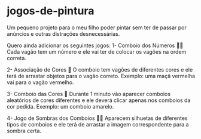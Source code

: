 # jogos-de-pintura
Um pequeno projeto para o meu filho poder pintar sem ter de passar por anúncios e outras distrações desnecessárias.

Quero ainda adicionar os seguintes jogos:
1- Comboio dos Números 🚂🔢
Cada vagão tem um número e ele vai ter de colocar os vagões na ordem correta.

2- Associação de Cores 🎨
O comboio tem vagões de diferentes cores e ele terá de arrastar objetos para o vagão correto.
Exemplo: uma maçã vermelha vai para o vagão vermelho.

3- Comboio das Cores 🎨
Durante 1 minuto vão aparecer comboios aleatórios de cores diferentes e ele deverá clicar apenas nos comboios da cor pedida.
Exemplo: um comboio amarelo.

4- Jogo de Sombras dos Comboios 🚆🖤
Aparecem silhuetas de diferentes tipos de comboios e ele terá de arrastar a imagem correspondente para a sombra certa.
